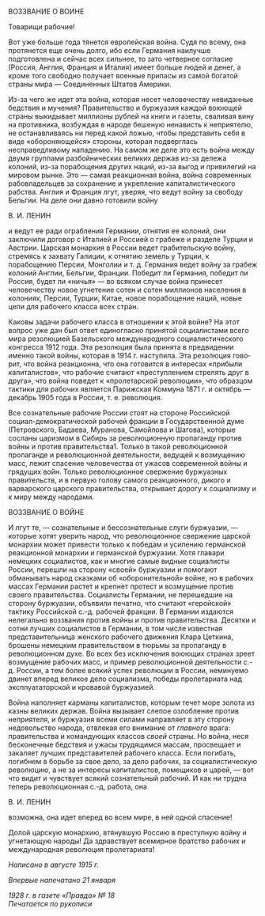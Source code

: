 ВОЗЗВАНИЕ О ВОИНЕ

Товарищи рабочие!

Вот уже больше года тянется европейская война. Судя по всему, она протянется еще очень долго, ибо если Германия наилучше подготовлена и сейчас всех сильнее, то зато четверное согласие (Россия, Англия, Франция и Италия) имеет больше людей и денег, а кроме того свободно получает военные припасы из самой богатой страны мира — Со­единенных Штатов Америки.

Из-за чего же идет эта война, которая несет человечеству невиданные бедствия и мучения? Правительство и буржуазия каждой воюющей страны выкидывает миллионы рублей на книги и газеты, сваливая вину на противника, возбуждая в народе бешеную ненависть к неприятелю, не останавливаясь ни перед какой ложью, чтобы представить себя в виде «обороняющейся» стороны, которая подверглась несправедливому нападе­нию. На самом же деле это есть война между двумя группами разбойнических великих держав из-за дележа колоний, из-за порабощения других наций, из-за выгод и привиле­гий на мировом рынке. Это — самая реакционная война, война современных рабовла­дельцев за сохранение и укрепление капиталистического рабства. Англия и Франция лгут, уверяя, что ведут войну за свободу Бельгии. На деле они давно готовили войну

  

В. И. ЛЕНИН

и ведут ее ради ограбления Германии, отнятия ее колоний, они заключили договор с Италией и Россией о грабеже и разделе Турции и Австрии. Царская монархия в России ведет грабительскую войну, стремясь к захвату Галиции, к отнятию земель у Турции, к порабощению Персии, Монголии и т. д. Германия ведет войну за грабеж колоний Анг­лии, Бельгии, Франции. Победит ли Германия, победит ли Россия, будет ли «ничья» — во всяком случае война принесет человечеству новое угнетение сотен и сотен миллио­нов населения в колониях, Персии, Турции, Китае, новое порабощение наций, новые цепи для рабочего класса всех стран.

Каковы задачи рабочего класса в отношении к этой войне? На этот вопрос уже дан был ответ единогласно принятой социалистами всего мира резолюцией Базельского международного социалистического конгресса 1912 года. Эта резолюция была принята в предвидении именно такой войны, которая в 1914 г. наступила. Эта резолюция гово­рит, что война реакционна, что она готовится в интересах «прибыли капиталистов», что рабочие считают «преступлением стрелять друг в друга», что война поведет к «проле­тарской революции», что образцом тактики для рабочих является Парижская Коммуна 1871 г. и октябрь — декабрь 1905 года в России, т. е. революция.

Все сознательные рабочие России стоят на стороне Российской социал-демократической рабочей фракции в Государственной думе (Петровского, Бадаева, Муранова, Самойлова и Шагова), которые сосланы царизмом в Сибирь за революцион­ную пропаганду против войны и против правительства1. Только в такой революцион­ной пропаганде и революционной деятельности, ведущей к возмущению масс, лежит спасение человечества от ужасов современной войны и грядущих войн. Только рево­люционное свержение буржуазных правительств, и в первую голову самого реакцион­ного, дикого и варварского царского правительства, открывает дорогу к социализму и к миру между народами.

  

ВОЗЗВАНИЕ О ВОЙНЕ

И лгут те, — сознательные и бессознательные слуги буржуазии, — которые хотят уверить народ, что революционное свержение царской монархии может привести толь­ко к победам и усилению германской реакционной монархии и германской буржуазии. Хотя главари немецких социалистов, как и многие самые видные социалисты России, перешли на сторону «своей» буржуазии и помогают обманывать народ сказками об «оборонительной» войне, но в рабочих массах Германии растет и крепнет протест и возмущение против своего правительства. Социалисты Германии, не перешедшие на сторону буржуазии, объявили печатно, что считают «геройской» тактику Российской с.-д. рабочей фракции. В Германии издаются нелегально воззвания против войны и против правительства. Десятки и сотни лучших социалистов в Германии, в том числе известная представительница женского рабочего движения Клара Цеткина, брошены немецким правительством в тюрьмы за пропаганду в революционном духе. Во всех без исключения воюющих странах зреет возмущение рабочих масс, и пример революцион­ной деятельности с.-д. России, а тем более всякий успех революции в России, неминуе­мо двинет вперед великое дело социализма, победы пролетариата над эксплуататорской и кровавой буржуазией.

Война наполняет карманы капиталистов, которым течет море золота из казны вели­ких держав. Война вызывает слепое озлобление против неприятеля, и буржуазия всеми силами направляет в эту сторону недовольство народа, отвлекая его внимание от _глав­ного_ врага: правительства и командующих классов _своей_ страны. Но война, неся беско­нечные бедствия и ужасы трудящимся массам, просвещает и закаляет лучших предста­вителей рабочего класса. Если погибать, погибнем в борьбе за свое дело, за дело рабо­чих, за социалистическую революцию, а не за интересы капиталистов, помещиков и царей, — вот что видит и чувствует всякий сознательный рабочий. И как ни трудна те­перь революционная с.-д, работа, она

  

В. И. ЛЕНИН

возможна, она идет вперед во всем мире, в ней одной спасение!

Долой царскую монархию, втянувшую Россию в преступную войну и угнетающую народы! Да здравствует всемирное братство рабочих и международная революция про­летариата!

_Написано в августе 1915 г._

_Впервые напечатано 21 января_

_1928 г. в газете «Правда» № 18                                                            Печатается по рукописи_
